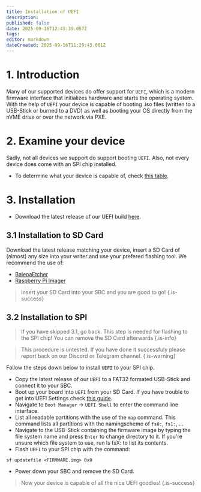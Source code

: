 ```yaml
---
title: Installation of UEFI
description: 
published: false
date: 2025-09-16T12:43:39.057Z
tags: 
editor: markdown
dateCreated: 2025-09-16T11:29:43.061Z
---
```


# 1. Introduction
Many of our supported devices do offer support for `UEFI`, which is a modern firmware interface that initializes hardware and starts the operating system. With the help of `UEFI` your device is capable of booting .iso files (written to a USB-Stick or burned to a DVD) as well as booting your OS directly from the nVME drive or over the network via PXE.

# 2. Examine your device
Sadly, not all devices we support do support booting `UEFI`. Also, not every device does come with an SPI chip installed. 


- To determine what your device is capable of, check [this table](/en/table-of-supported-devices).

# 3. Installation
- Download the latest release of our UEFI build [here](https://github.com/BredOS/edk2-rk3588/releases).

## 3.1 Installation to SD Card
Download the latest release matching your device, insert a SD Card of (almost) any size into your writer and use your prefered flashing tool. We recommend the use of:

- [BalenaEtcher](https://etcher.balena.io/)
- [Raspberry Pi Imager](https://github.com/raspberrypi/rpi-imager)
> 
> Insert your SD Card into your SBC and you are good to go!
{.is-success}

## 3.2 Installation to SPI
> If you have skipped 3.1, go back. This step is needed for flashing to the SPI chip!
> You can remove the SD Card afterwards
{.is-info}

> This procedure is untested. If you have done it successfuly please report back on our Discord or Telegram channel.
{.is-warning}


Follow the steps down below to install `UEFI` to your SPI chip.

- Copy the latest release of our `UEFI` to a FAT32 formated USB-Stick and connect it to your SBC. 
- Boot up your board into `UEFI` from your SD Card. If you have trouble to get into UEFI Settings check [this guide](/en/how-to/change-default-boot-order-rk3588#2.1-Accessing-the-Boot-Menu).
- Navigate to `Boot Manager` -> `UEFI Shell` to enter the command line interface.
- List all readable partitions with the use of the `map` command. This command lists all partitions with the namingscheme of `fs0:`, `fs1:`, ...
- Navigate to the USB-Stick containing the firmware image by typing the file system name and press `Enter` to change directory to it. If you're unsure which file system to use, run ls fsX: to list its contents.
- Flash `UEFI` to your SPI chip with the command:
```
sf updatefile <FIRMWARE.img> 0x0
```
- Power down your SBC and remove the SD Card.

> Now your device is capable of all the nice UEFI goodies!
{.is-success}
